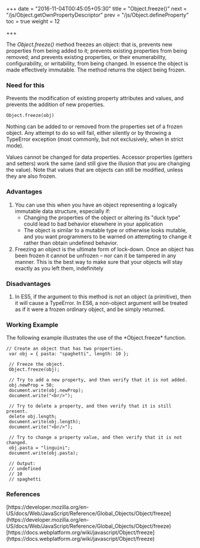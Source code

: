 +++
date = "2016-11-04T00:45:05+05:30"
title = "Object.freeze()"
next = "/js/Object.getOwnPropertyDescriptor"
prev = "/js/Object.defineProperty"
toc = true
weight = 12

+++

The *Object.freeze()* method freezes an object: that is, prevents new properties from being added to it; prevents existing properties from being removed; and prevents existing properties, or their enumerability, configurability, or writability, from being changed. In essence the object is made effectively immutable. The method returns the object being frozen.

<h3>Need for this</h3>
Prevents the modification of existing property attributes and values, and prevents the addition of new properties.

    Object.freeze(obj)

Nothing can be added to or removed from the properties set of a frozen object. Any attempt to do so will fail, either silently or by throwing a TypeError exception (most commonly, but not exclusively, when in strict mode).

Values cannot be changed for data properties. Accessor properties (getters and setters) work the same (and still give the illusion that you are changing the value). Note that values that are objects can still be modified, unless they are also frozen.

<h3>Advantages</h3>
<ol>
  <li>You can use this when you have an object representing a logically immutable data structure, especially if:
   <ul><li>Changing the properties of the object or altering its "duck type" could lead to bad behavior elsewhere in your application</li>
   <li>The object is similar to a mutable type or otherwise looks mutable, and you want programmers to be warned on attempting to change it rather than obtain undefined behavior.</li>
   </ul>
  </li>
  <li>Freezing an object is the ultimate form of lock-down. Once an object has been frozen it cannot be unfrozen – nor can it be tampered in any manner. This is the best way to make sure that your objects will stay exactly as you left them, indefinitely</li>
</ol>

<h3>Disadvantages</h3>
<ol>
  <li>In ES5, if the argument to this method is not an object (a primitive), then it will cause a TypeError. In ES6, a non-object argument will be treated as if it were a frozen ordinary object, and be simply returned.</li>
</ol>

<h3>Working Example</h3>
The following example illustrates the use of the *Object.freeze* function.


    // Create an object that has two properties.
     var obj = { pasta: "spaghetti", length: 10 };

     // Freeze the object.
     Object.freeze(obj);

     // Try to add a new property, and then verify that it is not added.
     obj.newProp = 50;
     document.write(obj.newProp);
     document.write("<br/>");

     // Try to delete a property, and then verify that it is still present.
     delete obj.length;
     document.write(obj.length);
     document.write("<br/>");

     // Try to change a property value, and then verify that it is not changed.
     obj.pasta = "linguini";
     document.write(obj.pasta);

     // Output:
     // undefined
     // 10
     // spaghetti


<h3>References</h3>
[https://developer.mozilla.org/en-US/docs/Web/JavaScript/Reference/Global_Objects/Object/freeze](https://developer.mozilla.org/en-US/docs/Web/JavaScript/Reference/Global_Objects/Object/freeze)
[https://docs.webplatform.org/wiki/javascript/Object/freeze](https://docs.webplatform.org/wiki/javascript/Object/freeze)

